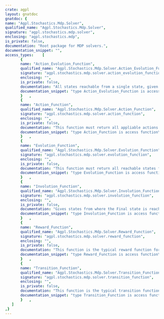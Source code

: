 ```yaml
---
crate: agpl
layout: gnatdoc
gnatdoc: {
name: "Agpl.Stochastics.Mdp.Solver",
qualified_name: "Agpl.Stochastics.Mdp.Solver",
signature: "agpl.stochastics.mdp.solver",
enclosing: "agpl.stochastics.mdp",
is_private: false,
documentation: "Root package for MDP solvers.",
documentation_snippet: "",
access_types:    [
       {
       name: "Action_Evolution_Function",
       qualified_name: "Agpl.Stochastics.Mdp.Solver.Action_Evolution_Function",
       signature: "agpl.stochastics.mdp.solver.action_evolution_function",
       enclosing: "",
       is_private: false,
       documentation: "All states reachable from a single state, given an action.\n\n@param Initial\n@param Action\n\n@return",
       documentation_snippet: "type Action_Evolution_Function is access function\n  (Initial : in State.Object'Class;\n   Action  : in Mdp.Action.Object'Class)\n   return       State.Object_Lists.List;",
       }   ,
       {
       name: "Action_Function",
       qualified_name: "Agpl.Stochastics.Mdp.Solver.Action_Function",
       signature: "agpl.stochastics.mdp.solver.action_function",
       enclosing: "",
       is_private: false,
       documentation: "This function must return all appliable actions to some state.\n\n@param Initial\n\n@return",
       documentation_snippet: "type Action_Function is access function\n  (Initial : in State.Object'Class)\n   return       Action.Object_Lists.List;",
       }   ,
       {
       name: "Evolution_Function",
       qualified_name: "Agpl.Stochastics.Mdp.Solver.Evolution_Function",
       signature: "agpl.stochastics.mdp.solver.evolution_function",
       enclosing: "",
       is_private: false,
       documentation: "This function must return all reachable states from another given one.\n\n@param Initial\n\n@return",
       documentation_snippet: "type Evolution_Function is access function\n  (Initial : in State.Object'Class)\n   return       State.Object_Lists.List;",
       }   ,
       {
       name: "Involution_Function",
       qualified_name: "Agpl.Stochastics.Mdp.Solver.Involution_Function",
       signature: "agpl.stochastics.mdp.solver.involution_function",
       enclosing: "",
       is_private: false,
       documentation: "Gives states from where the Final state is reachable.\n\n@param Final\n\n@return",
       documentation_snippet: "type Involution_Function is access function\n  (Final : in State.Object'Class)\n   return     State.Object_Lists.List;",
       }   ,
       {
       name: "Reward_Function",
       qualified_name: "Agpl.Stochastics.Mdp.Solver.Reward_Function",
       signature: "agpl.stochastics.mdp.solver.reward_function",
       enclosing: "",
       is_private: false,
       documentation: "This function is the typical reward function for MDPs\n\n@param Initial\n@param Doing\n@param Final\n\n@return",
       documentation_snippet: "type Reward_Function is access function\n  (Initial : in State.Object'Class;\n   Doing   : in Action.Object'Class;\n   Final   : in State.Object'Class)\n   return       Rewards;",
       }   ,
       {
       name: "Transition_Function",
       qualified_name: "Agpl.Stochastics.Mdp.Solver.Transition_Function",
       signature: "agpl.stochastics.mdp.solver.transition_function",
       enclosing: "",
       is_private: false,
       documentation: "This function is the typical transition function for MDPs\n\n@param Initial\n@param Doing\n@param Final\n\n@return",
       documentation_snippet: "type Transition_Function is access function\n  (Initial : in State.Object'Class;\n   Doing   : in Action.Object'Class;\n   Final   : in State.Object'Class)\n   return       Probabilities;",
       }   ,
   ]
,}
---
```

